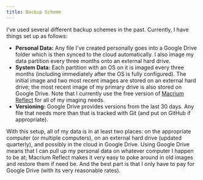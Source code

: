 ```yaml
---
title: Backup Scheme
---
```


I've used several different backup schemes in the past. Currently, I have
things set up as follows:

- **Personal Data:** Any file I've created personally goes into a Google Drive
folder which is then synced to the cloud automatically. I also image my data
partition every three months onto an external hard drive.
- **System Data:**  Each partition with an OS on it is imaged every three
months (including immediately after the OS is fully configured). The initial
image and two most recent images are stored on an external hard drive; the most
recent image of my primary drive is also stored on Google Drive. Note that I
currently use the free version of [Macrium
Reflect](http://www.macrium.com/reflectfree.aspx) for all of my imaging needs.
- **Versioning:** Google Drive provides versions from the last 30 days. Any
file that needs more than that is tracked with Git (and put on GitHub if
appropriate).

With this setup, all of my data is in at least two places: on the appropriate
computer (or multiple computers), on an external hard drive (updated
quarterly), and possibly in the cloud in Google Drive. Using Google Drive means
that I can pull up my personal data on whatever computer I happen to be at;
Macrium Reflect makes it very easy to poke around in old images and restore
them if need be. And the best part is that I only have to pay for Google Drive
(with its very reasonable rates).

